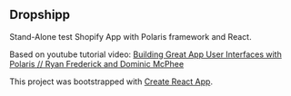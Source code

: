 ## Dropshipp

Stand-Alone test Shopify App with Polaris framework and React.

Based on youtube tutorial video: [Building Great App User Interfaces with Polaris // Ryan Frederick and Dominic McPhee](https://www.youtube.com/watch?v=6hiGCw-dY9M)

This project was bootstrapped with [Create React App](https://github.com/facebook/create-react-app).
